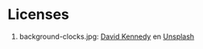 # Licenses

1. background-clocks.jpg: <a href="https://unsplash.com/es/@dlewiskennedy?utm_source=unsplash&utm_medium=referral&utm_content=creditCopyText">David Kennedy</a> en <a href="https://unsplash.com/es/fotos/hLhG0EyHS_0?utm_source=unsplash&utm_medium=referral&utm_content=creditCopyText">Unsplash</a>

